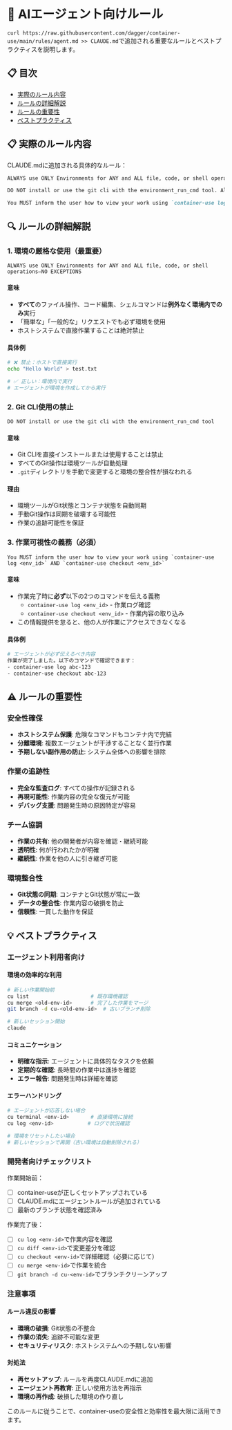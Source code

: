 # 🤖 AIエージェント向けルール

`curl https://raw.githubusercontent.com/dagger/container-use/main/rules/agent.md >> CLAUDE.md`で追加される重要なルールとベストプラクティスを説明します。

## 📋 目次
- [実際のルール内容](#実際のルール内容)
- [ルールの詳細解説](#ルールの詳細解説)
- [ルールの重要性](#ルールの重要性)
- [ベストプラクティス](#ベストプラクティス)

## 📋 実際のルール内容

CLAUDE.mdに追加される具体的なルール：

```markdown
ALWAYS use ONLY Environments for ANY and ALL file, code, or shell operations—NO EXCEPTIONS—even for simple or generic requests.

DO NOT install or use the git cli with the environment_run_cmd tool. All environment tools will handle git operations for you. Changing ".git" yourself will compromise the integrity of your environment.

You MUST inform the user how to view your work using `container-use log <env_id>` AND `container-use checkout <env_id>`. Failure to do this will make your work inaccessible to others.
```

## 🔍 ルールの詳細解説

### 1. **環境の厳格な使用（最重要）**
```
ALWAYS use ONLY Environments for ANY and ALL file, code, or shell operations—NO EXCEPTIONS
```

#### 意味
- **すべて**のファイル操作、コード編集、シェルコマンドは**例外なく環境内でのみ**実行
- 「簡単な」「一般的な」リクエストでも必ず環境を使用
- ホストシステムで直接作業することは絶対禁止

#### 具体例
```bash
# ❌ 禁止：ホストで直接実行
echo "Hello World" > test.txt

# ✅ 正しい：環境内で実行
# エージェントが環境を作成してから実行
```

### 2. **Git CLI使用の禁止**
```
DO NOT install or use the git cli with the environment_run_cmd tool
```

#### 意味
- Git CLIを直接インストールまたは使用することは禁止
- すべてのGit操作は環境ツールが自動処理
- `.git`ディレクトリを手動で変更すると環境の整合性が損なわれる

#### 理由
- 環境ツールがGit状態とコンテナ状態を自動同期
- 手動Git操作は同期を破壊する可能性
- 作業の追跡可能性を保証

### 3. **作業可視性の義務（必須）**
```
You MUST inform the user how to view your work using `container-use log <env_id>` AND `container-use checkout <env_id>`
```

#### 意味
- 作業完了時に**必ず**以下の2つのコマンドを伝える義務
  - `container-use log <env_id>` - 作業ログ確認
  - `container-use checkout <env_id>` - 作業内容の取り込み
- この情報提供を怠ると、他の人が作業にアクセスできなくなる

#### 具体例
```bash
# エージェントが必ず伝えるべき内容
作業が完了しました。以下のコマンドで確認できます：
- container-use log abc-123
- container-use checkout abc-123
```

## ⚠️ ルールの重要性

### 安全性確保
- **ホストシステム保護**: 危険なコマンドもコンテナ内で完結
- **分離環境**: 複数エージェントが干渉することなく並行作業
- **予期しない副作用の防止**: システム全体への影響を排除

### 作業の追跡性
- **完全な監査ログ**: すべての操作が記録される
- **再現可能性**: 作業内容の完全な復元が可能
- **デバッグ支援**: 問題発生時の原因特定が容易

### チーム協調
- **作業の共有**: 他の開発者が内容を確認・継続可能
- **透明性**: 何が行われたかが明確
- **継続性**: 作業を他の人に引き継ぎ可能

### 環境整合性
- **Git状態の同期**: コンテナとGit状態が常に一致
- **データの整合性**: 作業内容の破損を防止
- **信頼性**: 一貫した動作を保証

## 💡 ベストプラクティス

### エージェント利用者向け

#### 環境の効率的な利用
```bash
# 新しい作業開始前
cu list                    # 既存環境確認
cu merge <old-env-id>      # 完了した作業をマージ
git branch -d cu-<old-env-id>  # 古いブランチ削除

# 新しいセッション開始
claude
```

#### コミュニケーション
- **明確な指示**: エージェントに具体的なタスクを依頼
- **定期的な確認**: 長時間の作業中は進捗を確認
- **エラー報告**: 問題発生時は詳細を確認

#### エラーハンドリング
```bash
# エージェントが応答しない場合
cu terminal <env-id>       # 直接環境に接続
cu log <env-id>           # ログで状況確認

# 環境をリセットしたい場合
# 新しいセッションで再開（古い環境は自動削除される）
```

### 開発者向けチェックリスト

作業開始前：
- [ ] container-useが正しくセットアップされている
- [ ] CLAUDE.mdにエージェントルールが追加されている
- [ ] 最新のブランチ状態を確認済み

作業完了後：
- [ ] `cu log <env-id>`で作業内容を確認
- [ ] `cu diff <env-id>`で変更差分を確認
- [ ] `cu checkout <env-id>`で詳細確認（必要に応じて）
- [ ] `cu merge <env-id>`で作業を統合
- [ ] `git branch -d cu-<env-id>`でブランチクリーンアップ

### 注意事項

#### ルール違反の影響
- **環境の破損**: Git状態の不整合
- **作業の消失**: 追跡不可能な変更
- **セキュリティリスク**: ホストシステムへの予期しない影響

#### 対処法
- **再セットアップ**: ルールを再度CLAUDE.mdに追加
- **エージェント再教育**: 正しい使用方法を再指示
- **環境の再作成**: 破損した環境の作り直し

このルールに従うことで、container-useの安全性と効率性を最大限に活用できます。